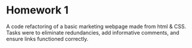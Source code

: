 # Homework 1

A code refactoring of a basic marketing webpage made from html & CSS. Tasks were to eliminate redundancies, add informative comments, and ensure links functioned correctly.
